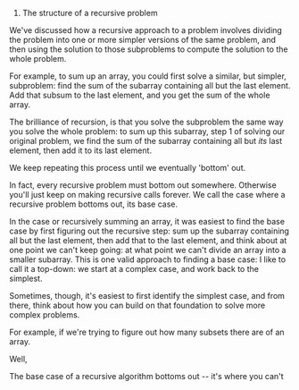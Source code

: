 1. The structure of a recursive problem

We've discussed how a recursive approach to a problem involves dividing the problem into one or more simpler versions of the same problem, and then using the solution to those subproblems to compute the solution to the whole problem. 

For example, to sum up an array, you could first solve a similar, but simpler, subproblem: find the sum of the subarray containing all but the last element. Add that subsum to the last element, and you get the sum of the whole array.

The brilliance of recursion, is that you solve the subproblem the same way you solve the whole problem: to sum up this subarray, step 1 of solving our original problem, we find the sum of the subarray containing all but *its* last element, then add it to its last element. 

We keep repeating this process until we eventually 'bottom' out. 

In fact, every recursive problem must bottom out somewhere. Otherwise you'll just keep on making recursive calls forever. We call the case where a recursive problem bottoms out, its base case. 

In the case or recursively summing an array, it was easiest to find the base case by first figuring out the recursive step: sum up the subarray containing all but the last element, then add that to the last element, and think about at one point we can't keep going: at what point we can't divide an array into a smaller subarray. This is one valid approach to finding a base case: I like to call it a top-down: we start at a complex case, and work back to the simplest.

Sometimes, though, it's easiest to first identify the simplest case, and from there, think about how you can build on that foundation to solve more complex problems. 

For example, if we're trying to figure out how many subsets there are of an array.

Well, 

The base case of a recursive algorithm bottoms out -- it's where you can't 